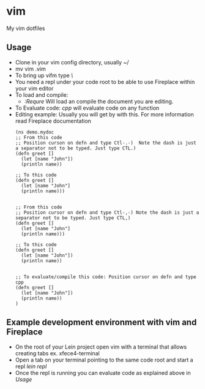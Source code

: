 # vim
My vim dotfiles

## Usage
- Clone in your vim config directory, usually ~/
- mv vim .vim
- To bring up vifm type *\\*
- You need a repl under your code root to be able to use Fireplace within your vim editor
- To load and compile:
    - *:Requre* Will load an compile the document you are editing.
- To Evaluate code: *cpp* will evaluate code on any function
- Editing example: Usually you will get by with this. For more information read Fireplace documentation
    ```
    (ns demo.mydoc
    ;; From this code
    ;; Position curson on defn and type Ctl-.-)  Note the dash is just a separator not to be typed. Just type CTL.)
    (defn greet []
      (let [name "John"])
      (println name))

    ;; To this code
    (defn greet []
      (let [name "John"]
      (println name)))


    ;; From this code
    ;; Position cursor on defn and type Ctl-,-) Note the dash is just a separator not to be typed. Just type CTL,)
    (defn greet []
      (let [name "John"]
      (println name)))

    ;; To this code
    (defn greet []
      (let [name "John"])
      (println name))


    ;; To evaluate/compile this code: Position cursor on defn and type cpp
    (defn greet []
      (let [name "John"])
      (println name))
    )
    ```

## Example development environment with vim and Fireplace
- On the root of your Lein project open vim with a terminal that allows creating tabs ex. xfece4-terminal
- Open a tab on your terminal pointing to the same code root and start a repl *lein repl*
- Once the repl is running you can evaluate code as explained above in *Usage*
